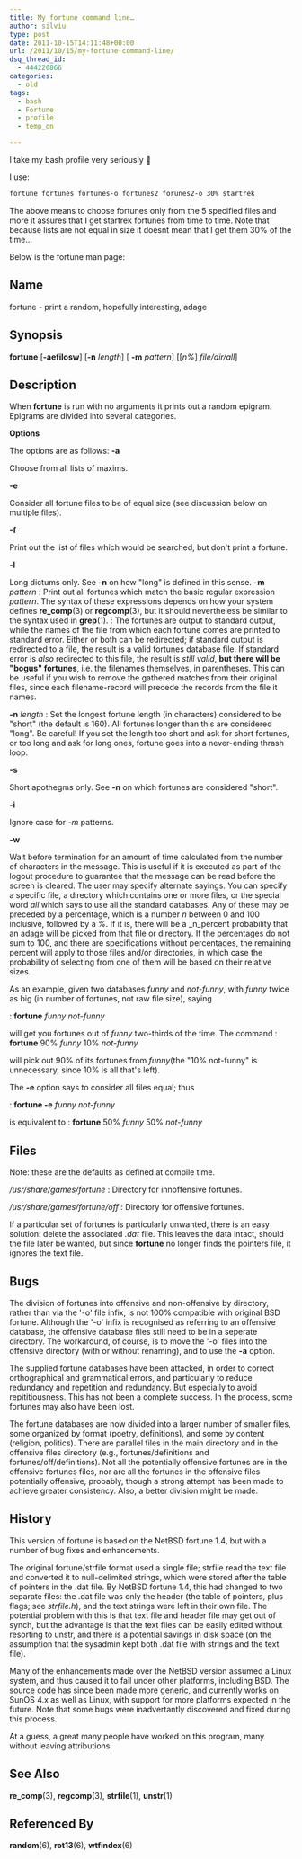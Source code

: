 ```yaml
---
title: My fortune command line…
author: silviu
type: post
date: 2011-10-15T14:11:48+00:00
url: /2011/10/15/my-fortune-command-line/
dsq_thread_id:
  - 444220866
categories:
  - old
tags:
  - bash
  - Fortune
  - profile
  - temp_on

---
```

I take my bash profile very seriously 🙂

I use:

```bash
fortune fortunes fortunes-o fortunes2 forunes2-o 30% startrek
```

The above means to choose fortunes only from the 5 specified files and more it assures that I get startrek fortunes from time to time. Note that because lists are not equal in size it doesnt mean that I get them 30% of the time...

Below is the fortune man page:

## Name

fortune - print a random, hopefully interesting, adage

## Synopsis

**fortune** [**-aefilosw**] [**-n** _length_] [ **-m** _pattern_] [[_n%_] _file/dir/all_]

## Description

When **fortune** is run with no arguments it prints out a random epigram. Epigrams are divided into several categories.

**Options**

The options are as follows:
**-a**

Choose from all lists of maxims.

**-e**

Consider all fortune files to be of equal size (see discussion below on multiple files).

**-f**

Print out the list of files which would be searched, but don't print a fortune.

**-l**

Long dictums only. See **-n** on how "long" is defined in this sense.
**-m** _pattern_
:   Print out all fortunes which match the basic regular expression _pattern_. The syntax of these expressions depends on how your system defines **re_comp**(3) or **regcomp**(3), but it should nevertheless be similar to the syntax used in **grep**(1).
:   The fortunes are output to standard output, while the names of the file from which each fortune comes are printed to standard error. Either or both can be redirected; if standard output is redirected to a file, the result is a valid fortunes database file. If standard error is _also_ redirected to this file, the result is _still valid_, **but there will be "bogus" fortunes**, i.e. the filenames themselves, in parentheses. This can be useful if you wish to remove the gathered matches from their original files, since each filename-record will precede the records from the file it names.

**-n** _length_
:   Set the longest fortune length (in characters) considered to be "short" (the default is 160). All fortunes longer than this are considered "long". Be careful! If you set the length too short and ask for short fortunes, or too long and ask for long ones, fortune goes into a never-ending thrash loop.

**-s**

Short apothegms only. See **-n** on which fortunes are considered "short".

**-i**

Ignore case for _-m_ patterns.

**-w**

Wait before termination for an amount of time calculated from the number of characters in the message. This is useful if it is executed as part of the logout procedure to guarantee that the message can be read before the screen is cleared.
The user may specify alternate sayings. You can specify a specific file, a directory which contains one or more files, or the special word _all_ which says to use all the standard databases. Any of these may be preceded by a percentage, which is a number _n_ between 0 and 100 inclusive, followed by a _%_. If it is, there will be a _n_percent probability that an adage will be picked from that file or directory. If the percentages do not sum to 100, and there are specifications without percentages, the remaining percent will apply to those files and/or directories, in which case the probability of selecting from one of them will be based on their relative sizes.

As an example, given two databases _funny_ and _not-funny_, with _funny_ twice as big (in number of fortunes, not raw file size), saying

:   **fortune** _funny not-funny_

will get you fortunes out of _funny_ two-thirds of the time. The command
:   **fortune** 90% _funny_ 10% _not-funny_

will pick out 90% of its fortunes from _funny_(the "10% not-funny" is unnecessary, since 10% is all that's left).

The **-e** option says to consider all files equal; thus

:   **fortune -e** _funny not-funny_

is equivalent to
:   **fortune** 50% _funny_ 50% _not-funny_

## Files

Note: these are the defaults as defined at compile time.

_/usr/share/games/fortune_
:   Directory for innoffensive fortunes.

_/usr/share/games/fortune/off_
:   Directory for offensive fortunes.

If a particular set of fortunes is particularly unwanted, there is an easy solution: delete the associated _.dat_ file. This leaves the data intact, should the file later be wanted, but since **fortune** no longer finds the pointers file, it ignores the text file.

## Bugs

The division of fortunes into offensive and non-offensive by directory, rather than via the '-o' file infix, is not 100% compatible with original BSD fortune. Although the '-o' infix is recognised as referring to an offensive database, the offensive database files still need to be in a seperate directory. The workaround, of course, is to move the '-o' files into the offensive directory (with or without renaming), and to use the **-a** option.

The supplied fortune databases have been attacked, in order to correct orthographical and grammatical errors, and particularly to reduce redundancy and repetition and redundancy. But especially to avoid repititiousness. This has not been a complete success. In the process, some fortunes may also have been lost.

The fortune databases are now divided into a larger number of smaller files, some organized by format (poetry, definitions), and some by content (religion, politics). There are parallel files in the main directory and in the offensive files directory (e.g., fortunes/definitions and fortunes/off/definitions). Not all the potentially offensive fortunes are in the offensive fortunes files, nor are all the fortunes in the offensive files potentially offensive, probably, though a strong attempt has been made to achieve greater consistency. Also, a better division might be made.

## History

This version of fortune is based on the NetBSD fortune 1.4, but with a number of bug fixes and enhancements.

The original fortune/strfile format used a single file; strfile read the text file and converted it to null-delimited strings, which were stored after the table of pointers in the .dat file. By NetBSD fortune 1.4, this had changed to two separate files: the .dat file was only the header (the table of pointers, plus flags; see _strfile.h_), and the text strings were left in their own file. The potential problem with this is that text file and header file may get out of synch, but the advantage is that the text files can be easily edited without resorting to unstr, and there is a potential savings in disk space (on the assumption that the sysadmin kept both .dat file with strings and the text file).

Many of the enhancements made over the NetBSD version assumed a Linux system, and thus caused it to fail under other platforms, including BSD. The source code has since been made more generic, and currently works on SunOS 4.x as well as Linux, with support for more platforms expected in the future. Note that some bugs were inadvertantly discovered and fixed during this process.

At a guess, a great many people have worked on this program, many without leaving attributions.

## See Also

**re_comp**(3), **regcomp**(3), **strfile**(1), **unstr**(1)

## Referenced By

**random**(6), **rot13**(6), **wtfindex**(6)